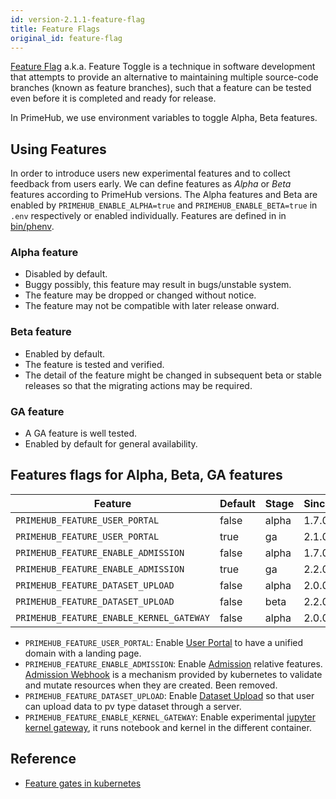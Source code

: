 ```yaml
---
id: version-2.1.1-feature-flag
title: Feature Flags
original_id: feature-flag
---
```


[Feature Flag](https://en.wikipedia.org/wiki/Feature_toggle) a.k.a. Feature Toggle is a technique in software development that attempts to provide an alternative to maintaining multiple source-code branches (known as feature branches), such that a feature can be tested even before it is completed and ready for release.

In PrimeHub, we use environment variables to toggle Alpha, Beta features.

## Using Features

In order to introduce users new experimental features and to collect feedback from users early. We can define features as *Alpha* or *Beta* features according to PrimeHub versions. The Alpha features and Beta are enabled by `PRIMEHUB_ENABLE_ALPHA=true` and `PRIMEHUB_ENABLE_BETA=true` in `.env` respectively or enabled individually. Features are defined in in [bin/phenv](../../bin/phenv).

### Alpha feature

- Disabled by default.
- Buggy possibly, this feature may result in bugs/unstable system.
- The feature may be dropped or changed without notice.
- The feature may not be compatible with later release onward.

### Beta feature

- Enabled by default.
- The feature is tested and verified.
- The detail of the feature might be changed in subsequent beta or stable releases so that the migrating actions may be required.

### GA feature

- A GA feature is well tested.
- Enabled by default for general availability.

## Features flags for Alpha, Beta, GA features

Feature|Default|Stage|Since|
-------|-------|-----|-----|
`PRIMEHUB_FEATURE_USER_PORTAL`|false|alpha|1.7.0
`PRIMEHUB_FEATURE_USER_PORTAL`|true|ga|2.1.0
`PRIMEHUB_FEATURE_ENABLE_ADMISSION`|false|alpha|1.7.0
`PRIMEHUB_FEATURE_ENABLE_ADMISSION`|true|ga|2.2.0
`PRIMEHUB_FEATURE_DATASET_UPLOAD`|false|alpha|2.0.0
`PRIMEHUB_FEATURE_DATASET_UPLOAD`|false|beta|2.2.0
`PRIMEHUB_FEATURE_ENABLE_KERNEL_GATEWAY`|false|alpha|2.0.0

- `PRIMEHUB_FEATURE_USER_PORTAL`: Enable [User Portal](user-portal.md) to have a unified domain with a landing page.
- `PRIMEHUB_FEATURE_ENABLE_ADMISSION`: Enable [Admission](admission.md) relative features. [Admission Webhook](https://kubernetes.io/blog/2019/03/21/a-guide-to-kubernetes-admission-controllers/) is a mechanism provided by kubernetes to validate and mutate resources when they are created. Been removed.
- `PRIMEHUB_FEATURE_DATASET_UPLOAD`: Enable [Dataset Upload](dataset-upload.md) so that user can upload data to pv type dataset through a server.
- `PRIMEHUB_FEATURE_ENABLE_KERNEL_GATEWAY`: Enable experimental [jupyter kernel gateway](notebook-kernel-process.md), it runs notebook and kernel in the different container.

## Reference

- [Feature gates in kubernetes](https://kubernetes.io/docs/reference/command-line-tools-reference/feature-gates/)
